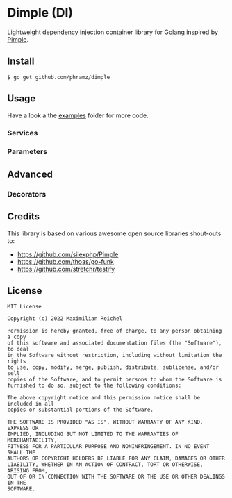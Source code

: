 Dimple (DI)
===========

Lightweight dependency injection container library for Golang inspired by [Pimple](https://github.com/silexphp/Pimple).

## Install

```shell
$ go get github.com/phramz/dimple
```
## Usage

Have a look a the [examples](./examples) folder for more code.

### Services

### Parameters

## Advanced

### Decorators

## Credits

This library is based on various awesome open source libraries shout-outs to:
* https://github.com/silexphp/Pimple
* https://github.com/thoas/go-funk
* https://github.com/stretchr/testify

## License

```
MIT License

Copyright (c) 2022 Maximilian Reichel

Permission is hereby granted, free of charge, to any person obtaining a copy
of this software and associated documentation files (the "Software"), to deal
in the Software without restriction, including without limitation the rights
to use, copy, modify, merge, publish, distribute, sublicense, and/or sell
copies of the Software, and to permit persons to whom the Software is
furnished to do so, subject to the following conditions:

The above copyright notice and this permission notice shall be included in all
copies or substantial portions of the Software.

THE SOFTWARE IS PROVIDED "AS IS", WITHOUT WARRANTY OF ANY KIND, EXPRESS OR
IMPLIED, INCLUDING BUT NOT LIMITED TO THE WARRANTIES OF MERCHANTABILITY,
FITNESS FOR A PARTICULAR PURPOSE AND NONINFRINGEMENT. IN NO EVENT SHALL THE
AUTHORS OR COPYRIGHT HOLDERS BE LIABLE FOR ANY CLAIM, DAMAGES OR OTHER
LIABILITY, WHETHER IN AN ACTION OF CONTRACT, TORT OR OTHERWISE, ARISING FROM,
OUT OF OR IN CONNECTION WITH THE SOFTWARE OR THE USE OR OTHER DEALINGS IN THE
SOFTWARE.
```
